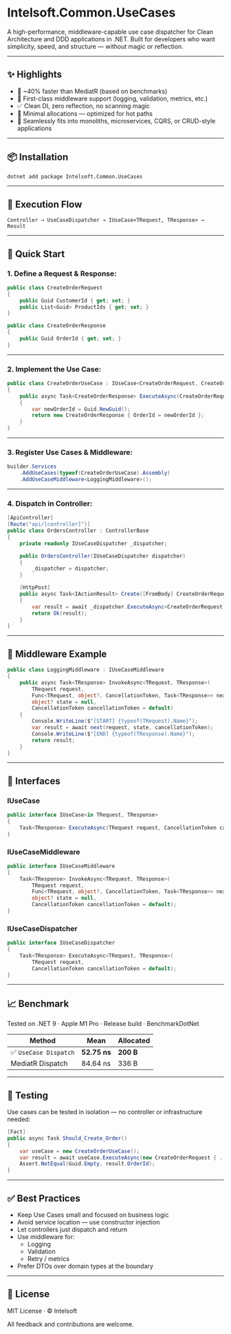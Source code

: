 # Intelsoft.Common.UseCases

A high-performance, middleware-capable use case dispatcher for Clean Architecture and DDD applications in .NET.
Built for developers who want simplicity, speed, and structure — without magic or reflection.

---

## ✨ Highlights

- 🚀 ~40% faster than MediatR (based on benchmarks)
- 🧩 First-class middleware support (logging, validation, metrics, etc.)
- ✅ Clean DI, zero reflection, no scanning magic
- 🧼 Minimal allocations — optimized for hot paths
- 🔌 Seamlessly fits into monoliths, microservices, CQRS, or CRUD-style applications

---

## 📦 Installation

```bash
dotnet add package Intelsoft.Common.UseCases
```

---

## 📌 Execution Flow

```text
Controller → UseCaseDispatcher → IUseCase<TRequest, TResponse> → Result
```

---

## 🚀 Quick Start

### 1. Define a Request & Response:

```csharp
public class CreateOrderRequest
{
    public Guid CustomerId { get; set; }
    public List<Guid> ProductIds { get; set; }
}

public class CreateOrderResponse
{
    public Guid OrderId { get; set; }
}
```

---

### 2. Implement the Use Case:

```csharp
public class CreateOrderUseCase : IUseCase<CreateOrderRequest, CreateOrderResponse>
{
    public async Task<CreateOrderResponse> ExecuteAsync(CreateOrderRequest request, CancellationToken cancellationToken = default)
    {
        var newOrderId = Guid.NewGuid();
        return new CreateOrderResponse { OrderId = newOrderId };
    }
}
```

---

### 3. Register Use Cases & Middleware:

```csharp
builder.Services
    .AddUseCases(typeof(CreateOrderUseCase).Assembly)
    .AddUseCaseMiddleware<LoggingMiddleware>();
```

---

### 4. Dispatch in Controller:

```csharp
[ApiController]
[Route("api/[controller]")]
public class OrdersController : ControllerBase
{
    private readonly IUseCaseDispatcher _dispatcher;

    public OrdersController(IUseCaseDispatcher dispatcher)
    {
        _dispatcher = dispatcher;
    }

    [HttpPost]
    public async Task<IActionResult> Create([FromBody] CreateOrderRequest request)
    {
        var result = await _dispatcher.ExecuteAsync<CreateOrderRequest, CreateOrderResponse>(request);
        return Ok(result);
    }
}
```

---

## 🧩 Middleware Example

```csharp
public class LoggingMiddleware : IUseCaseMiddleware
{
    public async Task<TResponse> InvokeAsync<TRequest, TResponse>(
        TRequest request,
        Func<TRequest, object?, CancellationToken, Task<TResponse>> next,
        object? state = null,
        CancellationToken cancellationToken = default)
    {
        Console.WriteLine($"[START] {typeof(TRequest).Name}");
        var result = await next(request, state, cancellationToken);
        Console.WriteLine($"[END] {typeof(TResponse).Name}");
        return result;
    }
}
```

---

## 🧠 Interfaces

### IUseCase

```csharp
public interface IUseCase<in TRequest, TResponse>
{
    Task<TResponse> ExecuteAsync(TRequest request, CancellationToken cancellationToken = default);
}
```

### IUseCaseMiddleware

```csharp
public interface IUseCaseMiddleware
{
    Task<TResponse> InvokeAsync<TRequest, TResponse>(
        TRequest request,
        Func<TRequest, object?, CancellationToken, Task<TResponse>> next,
        object? state = null,
        CancellationToken cancellationToken = default);
}
```

### IUseCaseDispatcher

```csharp
public interface IUseCaseDispatcher
{
    Task<TResponse> ExecuteAsync<TRequest, TResponse>(
        TRequest request,
        CancellationToken cancellationToken = default);
}
```

---

## 📈 Benchmark

Tested on .NET 9 · Apple M1 Pro · Release build · BenchmarkDotNet

| Method               | Mean     | Allocated |
|----------------------|----------|-----------|
| ✅ `UseCase Dispatch` | **52.75 ns** | **200 B** |
| MediatR Dispatch     | 84.64 ns | 336 B     |

---

## 🧪 Testing

Use cases can be tested in isolation — no controller or infrastructure needed:

```csharp
[Fact]
public async Task Should_Create_Order()
{
    var useCase = new CreateOrderUseCase();
    var result = await useCase.ExecuteAsync(new CreateOrderRequest { ... });
    Assert.NotEqual(Guid.Empty, result.OrderId);
}
```

---

## ✅ Best Practices

- Keep Use Cases small and focused on business logic
- Avoid service location — use constructor injection
- Let controllers just dispatch and return
- Use middleware for:
    - Logging
    - Validation
    - Retry / metrics
- Prefer DTOs over domain types at the boundary

---

## 📄 License

MIT License · © Intelsoft

All feedback and contributions are welcome.
